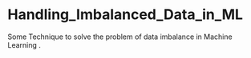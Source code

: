 # Handling_Imbalanced_Data_in_ML
Some Technique to solve the problem of data imbalance in Machine Learning .
